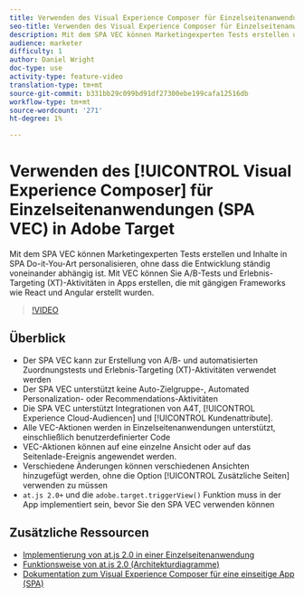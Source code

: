 ```yaml
---
title: Verwenden des Visual Experience Composer für Einzelseitenanwendungen (SPA VEC) in Adobe Target
seo-title: Verwenden des Visual Experience Composer für Einzelseitenanwendungen (SPA VEC) in Adobe Target
description: Mit dem SPA VEC können Marketingexperten Tests erstellen und Inhalte in SPA Do-it-You-Art personalisieren, ohne dass die Entwicklung ständig voneinander abhängig ist. Mit VEC können Sie A/B-Tests und Erlebnis-Targeting (XT)-Aktivitäten in Apps erstellen, die mit gängigen Frameworks wie React und Angular erstellt wurden.
audience: marketer
difficulty: 1
author: Daniel Wright
doc-type: use
activity-type: feature-video
translation-type: tm+mt
source-git-commit: b331bb29c099bd91df27300ebe199cafa12516db
workflow-type: tm+mt
source-wordcount: '271'
ht-degree: 1%

---
```



# Verwenden des [!UICONTROL Visual Experience Composer] für Einzelseitenanwendungen (SPA VEC) in Adobe Target

Mit dem SPA VEC können Marketingexperten Tests erstellen und Inhalte in SPA Do-it-You-Art personalisieren, ohne dass die Entwicklung ständig voneinander abhängig ist. Mit VEC können Sie A/B-Tests und Erlebnis-Targeting (XT)-Aktivitäten in Apps erstellen, die mit gängigen Frameworks wie React und Angular erstellt wurden.

>[!VIDEO](https://video.tv.adobe.com/v/26249?quality=12)

## Überblick

* Der SPA VEC kann zur Erstellung von A/B- und automatisierten Zuordnungstests und Erlebnis-Targeting (XT)-Aktivitäten verwendet werden
* Der SPA VEC unterstützt keine Auto-Zielgruppe-, Automated Personalization- oder Recommendations-Aktivitäten
* Die SPA VEC unterstützt Integrationen von A4T, [!UICONTROL Experience Cloud-Audiencen] und [!UICONTROL Kundenattribute].
* Alle VEC-Aktionen werden in Einzelseitenanwendungen unterstützt, einschließlich benutzerdefinierter Code
* VEC-Aktionen können auf eine einzelne Ansicht oder auf das Seitenlade-Ereignis angewendet werden.
* Verschiedene Änderungen können verschiedenen Ansichten hinzugefügt werden, ohne die Option [!UICONTROL Zusätzliche Seiten] verwenden zu müssen
* `at.js 2.0+` und die  `adobe.target.triggerView()` Funktion muss in der App implementiert sein, bevor Sie den SPA VEC verwenden können

## Zusätzliche Ressourcen

* [Implementierung von at.js 2.0 in einer Einzelseitenanwendung](../implementation/implement-atjs-20-in-a-single-page-application.md)
* [Funktionsweise von at.js 2.0 (Architekturdiagramme)](../implementation/understanding-how-atjs-20-works.md)
* [Dokumentation zum Visual Experience Composer für eine einseitige App (SPA)](https://docs.adobe.com/help/en/target/using/experiences/spa-visual-experience-composer.html)
